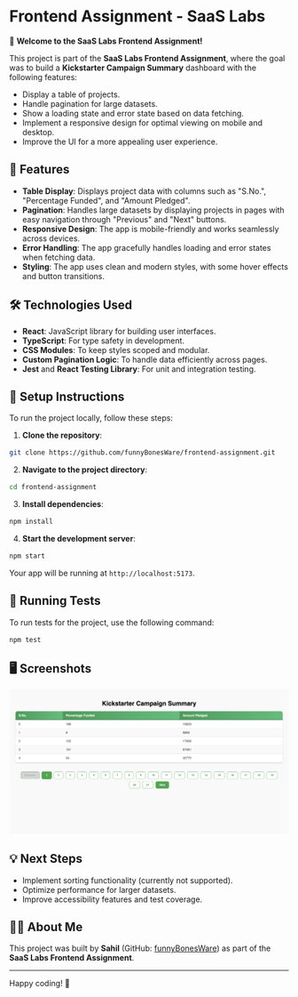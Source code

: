 # Frontend Assignment - SaaS Labs

👋 **Welcome to the SaaS Labs Frontend Assignment!**

This project is part of the **SaaS Labs Frontend Assignment**, where the goal was to build a **Kickstarter Campaign Summary** dashboard with the following features:

- Display a table of projects.
- Handle pagination for large datasets.
- Show a loading state and error state based on data fetching.
- Implement a responsive design for optimal viewing on mobile and desktop.
- Improve the UI for a more appealing user experience.

## 📍 Features

- **Table Display**: Displays project data with columns such as "S.No.", "Percentage Funded", and "Amount Pledged".
- **Pagination**: Handles large datasets by displaying projects in pages with easy navigation through "Previous" and "Next" buttons.
- **Responsive Design**: The app is mobile-friendly and works seamlessly across devices.
- **Error Handling**: The app gracefully handles loading and error states when fetching data.
- **Styling**: The app uses clean and modern styles, with some hover effects and button transitions.

## 🛠 Technologies Used

- **React**: JavaScript library for building user interfaces.
- **TypeScript**: For type safety in development.
- **CSS Modules**: To keep styles scoped and modular.
- **Custom Pagination Logic**: To handle data efficiently across pages.
- **Jest** and **React Testing Library**: For unit and integration testing.

## 🚀 Setup Instructions

To run the project locally, follow these steps:

1. **Clone the repository**:

```bash
git clone https://github.com/funnyBonesWare/frontend-assignment.git
```

2. **Navigate to the project directory**:

```bash
cd frontend-assignment
```

3. **Install dependencies**:

```bash
npm install
```

4. **Start the development server**:

```bash
npm start
```

Your app will be running at `http://localhost:5173`.

## 🧪 Running Tests

To run tests for the project, use the following command:

```bash
npm test
```

## 🖥️ Screenshots

![Kickstarter Campaign Summary](./demo.png)

## 💡 Next Steps

- Implement sorting functionality (currently not supported).
- Optimize performance for larger datasets.
- Improve accessibility features and test coverage.

## 👨‍💻 About Me

This project was built by **Sahil** (GitHub: [funnyBonesWare](https://github.com/funnyBonesWare)) as part of the **SaaS Labs Frontend Assignment**.

---

Happy coding! 🚀
